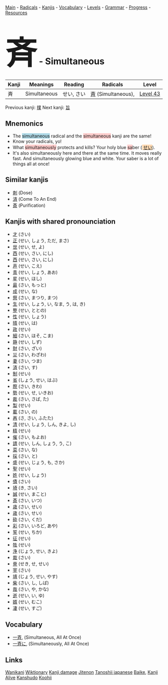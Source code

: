 <style> bigfont {font-size: 100px}</style>
[Main](../README.md) -
[Radicals](../radicals.md) -
[Kanjis](../kanjis.md) -
[Vocabulary](../vocabulary.md) -
[Levels](../levels.md) -
[Grammar](../grammar.md) - 
[Progress](../progress.md) -
[Resources](../resources.md)
# <bigfont> 斉</bigfont> - Simultaneous 

| Kanji | Meanings | Reading | Radicals | Level |
| --- | --- | --- | --- | --- |
| 斉 | Simultaneous | せい, さい | [斉](../radicals/斉.md) (Simultaneous),  | [Level 43](../levels/wk_level43.md) |

Previous kanji: [撲](撲.md) Next kanji: [旨](旨.md) 

## Mnemonics
 * The <span style="background-color:#ADD8E6"> simultaneous</span> radical and the <span style="background-color:#ffcccb"> simultaneous</span> kanji are the same!
* Know your radicals, yo!
* What <span style="background-color:#ffcccb"> simultaneously</span> protects and kills? Your holy blue <span style="background-color:#ffcccb"> sa</span>ber (<span style="background-color:#fed8b1"> [せい](https://jisho.org/search/せい)</span>).
* It's also simultaneously here and there at the same time. It moves really fast. And simultaneously glowing blue and white. Your saber is a lot of things all at once!


## Similar kanjis
 * [剤](剤.md) (Dose)
* [済](済.md) (Come To An End)
* [斎](斎.md) (Purification)



## Kanjis with shared pronounciation
 * [才](才.md) (さい)
* [正](正.md) (せい, しょう, ただ, まさ)
* [世](世.md) (せい, せ, よ)
* [西](西.md) (せい, さい, にし)
* [西](西.md) (せい, さい, にし)
* [声](声.md) (せい, こえ)
* [青](青.md) (せい, しょう, あお)
* [星](星.md) (せい, ほし)
* [最](最.md) (さい, もっと)
* [成](成.md) (せい, な)
* [祭](祭.md) (さい, まつり, まつ)
* [生](生.md) (せい, しょう, い, なま, う, は, き)
* [整](整.md) (せい, ととの)
* [性](性.md) (せい, しょう)
* [晴](晴.md) (せい, は)
* [政](政.md) (せい)
* [細](細.md) (さい, ほそ, こま)
* [静](静.md) (せい, しず)
* [財](財.md) (さい, ざい)
* [災](災.md) (さい, わざわ)
* [妻](妻.md) (さい, つま)
* [済](済.md) (さい, す)
* [制](制.md) (せい)
* [省](省.md) (しょう, せい, はぶ)
* [際](際.md) (さい, きわ)
* [勢](勢.md) (せい, せ, いきお)
* [裁](裁.md) (さい, さば, た)
* [製](製.md) (せい)
* [載](載.md) (さい, の)
* [再](再.md) (さ, さい, ふたた)
* [清](清.md) (せい, しょう, しん, きよ, し)
* [精](精.md) (せい)
* [催](催.md) (さい, もよお)
* [請](請.md) (せい, しん, しょう, う, こ)
* [菜](菜.md) (さい, な)
* [採](採.md) (さい, と)
* [盛](盛.md) (せい, じょう, も, さか)
* [聖](聖.md) (せい)
* [姓](姓.md) (せい, しょう)
* [債](債.md) (さい)
* [埼](埼.md) (き, さい)
* [誠](誠.md) (せい, まこと)
* [斎](斎.md) (さい, いつ)
* [歳](歳.md) (さい, せい)
* [歳](歳.md) (さい, せい)
* [砕](砕.md) (さい, くだ)
* [彩](彩.md) (さい, いろど, あや)
* [誓](誓.md) (せい, ちか)
* [征](征.md) (せい)
* [牲](牲.md) (せい)
* [浄](浄.md) (じょう, せい, きよ)
* [栽](栽.md) (さい)
* [脊](脊.md) (せき, せ, せい)
* [宰](宰.md) (さい)
* [靖](靖.md) (じょう, せい, やす)
* [柴](柴.md) (さい, し, しば)
* [哉](哉.md) (さい, や, かな)
* [逝](逝.md) (せい, い, ゆ)
* [婿](婿.md) (せい, むこ)
* [凄](凄.md) (せい, すご)



## Vocabulary
 * [一斉](../vocabulary/斉.md), (Simultaneous, All At Once)
* [一斉に](../vocabulary/斉.md), (Simultaneously, All At Once)




## Links 


[Wanikani](https://www.wanikani.com/kanji/斉)
[Wiktionary](https://en.wiktionary.org/wiki/斉)
[Kanji damage](http://www.kanjidamage.com/kanji/search?utf8=✓&q=斉)
[Jitenon](https://jitenon.com/kanji/斉)
[Tanoshii japanese](https://www.tanoshiijapanese.com/dictionary/kanji.cfm?k=斉)
[Baike](https://baike.baidu.com/item/斉),
[Kanji Alive](https://app.kanjialive.com/斉)
[Kanshudo](https://www.kanshudo.com/searchmn?q=斉)
[Koohii](https://kanji.koohii.com/study/kanji/斉)
